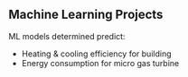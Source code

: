 ## Machine Learning Projects
ML models determined predict:<br>
* Heating & cooling efficiency for building
* Energy consumption for micro gas turbine